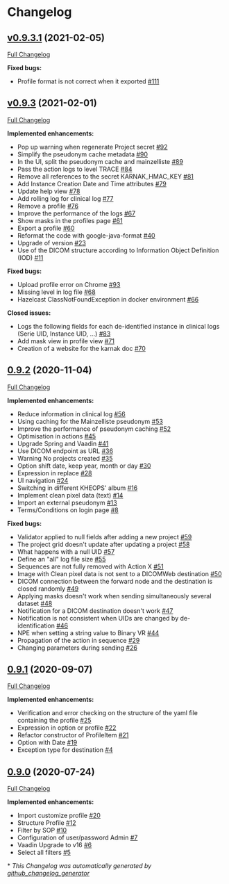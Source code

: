 # Changelog

## [v0.9.3.1](https://github.com/OsiriX-Foundation/karnak/tree/v0.9.3.1) (2021-02-05)

[Full Changelog](https://github.com/OsiriX-Foundation/karnak/compare/v0.9.3...v0.9.3.1)

**Fixed bugs:**

- Profile format is not correct when it exported [\#111](https://github.com/OsiriX-Foundation/karnak/issues/111)

## [v0.9.3](https://github.com/OsiriX-Foundation/karnak/tree/v0.9.3) (2021-02-01)

[Full Changelog](https://github.com/OsiriX-Foundation/karnak/compare/0.9.2...v0.9.3)

**Implemented enhancements:**

- Pop up warning when regenerate Project secret [\#92](https://github.com/OsiriX-Foundation/karnak/issues/92)
- Simplify the pseudonym cache metadata [\#90](https://github.com/OsiriX-Foundation/karnak/issues/90)
- In the UI, split the pseudonym cache and mainzelliste [\#89](https://github.com/OsiriX-Foundation/karnak/issues/89)
- Pass the action logs to level TRACE [\#84](https://github.com/OsiriX-Foundation/karnak/issues/84)
- Remove all references to the secret KARNAK\_HMAC\_KEY [\#81](https://github.com/OsiriX-Foundation/karnak/issues/81)
- Add Instance Creation Date and Time attributes [\#79](https://github.com/OsiriX-Foundation/karnak/issues/79)
- Update help view [\#78](https://github.com/OsiriX-Foundation/karnak/issues/78)
- Add rolling log for clinical log [\#77](https://github.com/OsiriX-Foundation/karnak/issues/77)
- Remove a profile [\#76](https://github.com/OsiriX-Foundation/karnak/issues/76)
- Improve the performance of the logs [\#67](https://github.com/OsiriX-Foundation/karnak/issues/67)
- Show masks in the profiles page [\#61](https://github.com/OsiriX-Foundation/karnak/issues/61)
- Export a profile [\#60](https://github.com/OsiriX-Foundation/karnak/issues/60)
- Reformat the code with google-java-format [\#40](https://github.com/OsiriX-Foundation/karnak/issues/40)
- Upgrade of version [\#23](https://github.com/OsiriX-Foundation/karnak/issues/23)
- Use of the DICOM structure according to Information Object Definition \(IOD\) [\#11](https://github.com/OsiriX-Foundation/karnak/issues/11)

**Fixed bugs:**

-  Upload profile error on Chrome [\#93](https://github.com/OsiriX-Foundation/karnak/issues/93)
- Missing level in log file [\#68](https://github.com/OsiriX-Foundation/karnak/issues/68)
- Hazelcast ClassNotFoundException in docker environment [\#66](https://github.com/OsiriX-Foundation/karnak/issues/66)

**Closed issues:**

- Logs the following fields for each de-identified instance in clinical logs \(Serie UID, Instance UID, ...\) [\#83](https://github.com/OsiriX-Foundation/karnak/issues/83)
- Add mask view in profile view [\#71](https://github.com/OsiriX-Foundation/karnak/issues/71)
-  Creation of a website for the karnak doc [\#70](https://github.com/OsiriX-Foundation/karnak/issues/70)

## [0.9.2](https://github.com/OsiriX-Foundation/karnak/tree/0.9.2) (2020-11-04)

[Full Changelog](https://github.com/OsiriX-Foundation/karnak/compare/0.9.1...0.9.2)

**Implemented enhancements:**

-  Reduce information in clinical log [\#56](https://github.com/OsiriX-Foundation/karnak/issues/56)
- Using caching for the Mainzelliste pseudonym [\#53](https://github.com/OsiriX-Foundation/karnak/issues/53)
- Improve the performance of pseudonym caching [\#52](https://github.com/OsiriX-Foundation/karnak/issues/52)
- Optimisation in actions [\#45](https://github.com/OsiriX-Foundation/karnak/issues/45)
- Upgrade Spring and Vaadin [\#41](https://github.com/OsiriX-Foundation/karnak/issues/41)
- Use DICOM endpoint as URL [\#36](https://github.com/OsiriX-Foundation/karnak/issues/36)
- Warning No projects created [\#35](https://github.com/OsiriX-Foundation/karnak/issues/35)
- Option shift date, keep year, month or day [\#30](https://github.com/OsiriX-Foundation/karnak/issues/30)
- Expression in replace [\#28](https://github.com/OsiriX-Foundation/karnak/issues/28)
- UI navigation [\#24](https://github.com/OsiriX-Foundation/karnak/issues/24)
- Switching in different KHEOPS' album [\#16](https://github.com/OsiriX-Foundation/karnak/issues/16)
- Implement clean pixel data \(text\) [\#14](https://github.com/OsiriX-Foundation/karnak/issues/14)
- Import an external pseudonym [\#13](https://github.com/OsiriX-Foundation/karnak/issues/13)
- Terms/Conditions on login page [\#8](https://github.com/OsiriX-Foundation/karnak/issues/8)

**Fixed bugs:**

- Validator applied to null fields after adding a new project [\#59](https://github.com/OsiriX-Foundation/karnak/issues/59)
- The project grid doesn't update after updating a project [\#58](https://github.com/OsiriX-Foundation/karnak/issues/58)
- What happens with a null UID [\#57](https://github.com/OsiriX-Foundation/karnak/issues/57)
- Define an "all" log file size [\#55](https://github.com/OsiriX-Foundation/karnak/issues/55)
- Sequences are not fully removed with Action X [\#51](https://github.com/OsiriX-Foundation/karnak/issues/51)
- Image with Clean pixel data is not sent to a DICOMWeb destination [\#50](https://github.com/OsiriX-Foundation/karnak/issues/50)
- DICOM connection between the forward node and the destination is closed randomly [\#49](https://github.com/OsiriX-Foundation/karnak/issues/49)
- Applying masks doesn't work when sending simultaneously several dataset [\#48](https://github.com/OsiriX-Foundation/karnak/issues/48)
- Notification for a DICOM destination doesn't work [\#47](https://github.com/OsiriX-Foundation/karnak/issues/47)
- Notification is not consistent when UIDs are changed by de-identification [\#46](https://github.com/OsiriX-Foundation/karnak/issues/46)
- NPE when setting a string value to Binary VR [\#44](https://github.com/OsiriX-Foundation/karnak/issues/44)
- Propagation of the action in sequence [\#29](https://github.com/OsiriX-Foundation/karnak/issues/29)
- Changing parameters during sending [\#26](https://github.com/OsiriX-Foundation/karnak/issues/26)

## [0.9.1](https://github.com/OsiriX-Foundation/karnak/tree/0.9.1) (2020-09-07)

[Full Changelog](https://github.com/OsiriX-Foundation/karnak/compare/0.9.0...0.9.1)

**Implemented enhancements:**

- Verification and error checking on the structure of the yaml file containing the profile [\#25](https://github.com/OsiriX-Foundation/karnak/issues/25)
- Expression in option or profile [\#22](https://github.com/OsiriX-Foundation/karnak/issues/22)
- Refactor constructor of ProfileItem [\#21](https://github.com/OsiriX-Foundation/karnak/issues/21)
- Option with Date [\#19](https://github.com/OsiriX-Foundation/karnak/issues/19)
- Exception type for destination [\#4](https://github.com/OsiriX-Foundation/karnak/issues/4)

## [0.9.0](https://github.com/OsiriX-Foundation/karnak/tree/0.9.0) (2020-07-24)

[Full Changelog](https://github.com/OsiriX-Foundation/karnak/compare/a8c8ee12a688add4caef2097ce5cc7c115180fbb...0.9.0)

**Implemented enhancements:**

- Import customize profile [\#20](https://github.com/OsiriX-Foundation/karnak/issues/20)
- Structure Profile [\#12](https://github.com/OsiriX-Foundation/karnak/issues/12)
- Filter by SOP [\#10](https://github.com/OsiriX-Foundation/karnak/issues/10)
- Configuration of user/password Admin [\#7](https://github.com/OsiriX-Foundation/karnak/issues/7)
- Vaadin Upgrade to v16 [\#6](https://github.com/OsiriX-Foundation/karnak/issues/6)
- Select all filters [\#5](https://github.com/OsiriX-Foundation/karnak/issues/5)



\* *This Changelog was automatically generated by [github_changelog_generator](https://github.com/github-changelog-generator/github-changelog-generator)*
